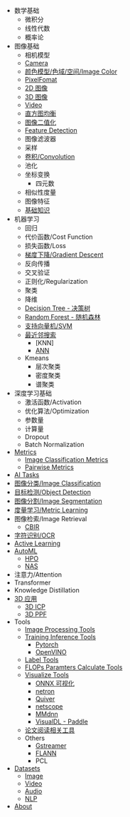 - 数学基础
  - 微积分
  - 线性代数
  - 概率论
- 图像基础
  - 相机模型
  - [Camera](/Camera)
  - [颜色模型/色域/空间/Image Color](./Image_Color)
  - [PixelFomat](/PixelFormat)
  - [2D 图像](./2D_Images)
  - [3D 图像](./3D_Images)
  - [Video](./Video)
  - [直方图均衡](/Histogram_Equalization)
  - [图像二值化](/Image_Thresholding)
  - [Feature Detection](/Feature_Detection)
  - 图像滤波器
  - 采样
  - [卷积/Convolution](/Convolution_Summary.md)
  - 池化
  - 坐标变换
    - 四元数
  - 相似性度量
  - 图像特征
  - [基础知识](/基础知识)
- 机器学习
  - 回归
  - 代价函数/Cost Function
  - 损失函数/Loss
  - [梯度下降/Gradient Descent](/Gradient_Descent)
  - 反向传播
  - 交叉验证
  - 正则化/Regularization
  - 聚类
  - 降维
  - [Decision Tree - 决策树](/Decision_Tree)
  - [Random Forest - 随机森林](/Random_Forest)
  - [支持向量机/SVM](/SVM)
  - [最近邻搜索](/Nearest_Neighbor_Search)
    - [KNN]
    - [ANN](/Approximate_Nearest_Neighbor)
  - Kmeans
    - 层次聚类
    - 密度聚类
    - 谱聚类
- 深度学习基础
  - 激活函数/Activation
  - 优化算法/Optimization
  - 参数量
  - 计算量
  - Dropout
  - Batch Normalization
- [Metrics](/Metrics)
  - [Image Classification Metrics](/Image_Classification_Metrics)
  - [Pairwise Metrics](/Pairwise_Metrics)
- [AI Tasks](/Tasks_Summary)
- [图像分类/Image Classification](/Image_Classification)
- [目标检测/Object Detection](/Image_Object_Detection)
- [图像分割/Image Segmentation](/Image_Segmentation)
- [度量学习/Metric Learning](/Metric_Learning)
- 图像检索/Image Retrieval
  - [CBIR](/CBIR)
- [字符识别/OCR](/OCR)
- [Active Learning](/Active_Learning_Summary)
- [AutoML](/AutoML)
  - [HPO](/HPO)
  - [NAS](/NAS)
- 注意力/Attention
- Transformer
- Knowledge Distillation
- [3D 应用](3D_Summary)
  - [3D ICP](/3D_Algos_ICP)
  - [3D PPF](/3D_Algos_PPF)
- Tools
  - [Image Processing Tools](/Image_Processing_Tools)
  - [Training Inference Tools](/Training_Inference_Tools)
    - [Pytorch](/Pytorch)
    - [OpenVINO](/OpenVINO)
  - [Label Tools](Data_Label_Tools)
  - [FLOPs Paramters Calculate Tools](/FLOPs_Parameters_Calculate_Tools)
  - [Visualize Tools](/可视化)
    - [ONNX 可视化](/ONNX_Visualizing)
    - [netron](netron)
    - [Quiver](/Quiver)
    - [netscope](http://ethereon.github.io/netscope/quickstart.html)
    - [MMdnn](https://github.com/microsoft/MMdnn)
    - [VisualDL - Paddle](https://github.com/PaddlePaddle/VisualDL)
  - [论文阅读相关工具](/papers)
  - Others
    - [Gstreamer](/Gstreamer)
    - [FLANN](/FLANN)
    - PCL
- [Datasets](Datasets)
  - [Image](/Datasets_Image)
  - [Video](/Datasets_Video)
  - [Audio](/Datasets_Audio)
  - [NLP](/Datasets_NLP)
- [About](/about.md)



